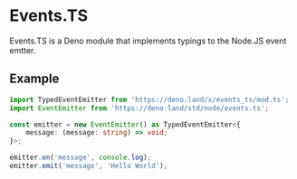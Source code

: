 # Events.TS

Events.TS is a Deno module that implements typings to the Node.JS event emtter.

## Example

```ts
import TypedEventEmitter from 'https://deno.land/x/events_ts/mod.ts';
import EventEmitter from 'https://deno.land/std/node/events.ts';

const emitter = new EventEmitter() as TypedEventEmitter<{
    message: (message: string) => void;
}>;

emitter.on('message', console.log);
emitter.emit('message', 'Hello World');
```
